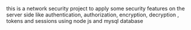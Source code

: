 this is a network security project to apply some security features on the server side like authentication, authorization, encryption, decryption , tokens and sessions using node js and mysql database
